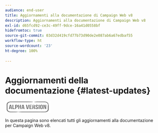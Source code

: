 ```yaml
---
audience: end-user
title: Aggiornamenti alla documentazione di Campaign Web v8
description: Aggiornamenti alla documentazione di Campaign Web v8
exl-id: d65fcd92-ce3c-49ff-9dce-16a41d0558bf
hidefromtoc: true
source-git-commit: 03d32d419cfd77b73d90de2e087ab6a67edbaf55
workflow-type: ht
source-wordcount: '23'
ht-degree: 100%

---
```


# Aggiornamenti della documentazione {#latest-updates}

![](../assets/do-not-localize/badge.png)

In questa pagina sono elencati tutti gli aggiornamenti alla documentazione per Campaign Web v8.
